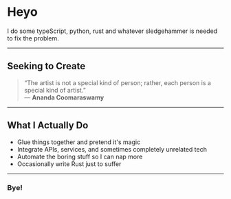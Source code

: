 # Heyo

I do some typeScript, python, rust and whatever sledgehammer is needed to fix the problem. 

---
## Seeking to Create  

> “The artist is not a special kind of person; rather, each person is a special kind of artist.”  
> — **Ananda Coomaraswamy**  

---

## What I Actually Do
- Glue things together and pretend it's magic
- Integrate APIs, services, and sometimes completely unrelated tech
- Automate the boring stuff so I can nap more
- Occasionally write Rust just to suffer

---

### Bye!

